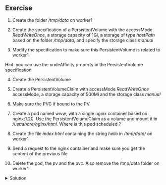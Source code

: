 ## Exercise

1. Create the folder */tmp/data* on worker1 

2. Create the specification of a PersistentVolume with the accessMode *ReadWriteOnce*, a storage capacity of 1Gi, a storage of type *hostPath* based on the folder */tmp/data*, and specify the storage class *manual*

3. Modify the specification to make sure this PersistentVolume is related to worker1

Hint: you can use the nodeAffinity property in the PersistentVolume specification

4. Create the PersistentVolume

5. Create a PersistentVolumeClaim with accessMode *ReadWriteOnce* accessMode, a storage capacity of 500Mi and the storage class *manual*

6. Make sure the PVC if bound to the PV

7. Create a pod named *www*, with a single nginx container based on nginx:1.20. Use the PersistentVolumeClaim as a volume and mount it in */usr/share/nginx/html*. Where is this pod scheduled ?

8. Create the file *index.html* containing the string *hello* in */tmp/data/* on worker1

9. Send a request to the nginx container and make sure you get the content of the previous file

10. Delete the pod, the pv and the pvc. Also remove the /tmp/data folder on worker1

<details>
  <summary markdown="span">Solution</summary>

1. Create the folder */tmp/data* on worker1

From a shell on worker1

```
mkdir /tmp/data
```

2. Create a PersistentVolume with the accessMode *ReadWriteOnce*, a storage capacity of 1Gi, a storage of type *hostPath* based on the folder */tmp/data*, and specify the storage class *manual*


```
cat <<EOF > pv.yaml
apiVersion: v1
kind: PersistentVolume
metadata: 
  name: pv
spec: 
  storageClassName: "manual"
  accessModes:
    - ReadWriteOnce
  capacity:
    storage: 1Gi
  hostPath:
    path: /tmp/data
EOF
```

3. Modify the specification to make sure this PersistentVolume is related to worker1

We had a nodeAffinity constraint that links the PersistentVolume to worker1

```
apiVersion: v1
kind: PersistentVolume
metadata: 
  name: pv
spec: 
  storageClassName: "manual"
  accessModes:
    - ReadWriteOnce
  capacity:
    storage: 1Gi
  hostPath:
    path: /tmp/data
  nodeAffinity:
    required:
      nodeSelectorTerms:
      - matchExpressions:
        - key: kubernetes.io/hostname
          operator: In
          values:
          - worker1 
```

4. Create the PersistentVolume

```
k apply -f pv.yaml
```

5. Create a PersistentVolumeClaim with accessMode *ReadWriteOnce* accessMode, a storage capacity of 500Mi and the storage class *manual*

```
cat <<EOF | kubectl apply -f -
apiVersion: v1
kind: PersistentVolumeClaim
metadata: 
  name: pvc
spec: 
  storageClassName: "manual"
  accessModes:
    - ReadWriteOnce
  resources:
    requests: 
      storage: 500Mi
EOF
```

6. Make sure the PVC if bound to the PV

Because the characteristics needed by the PersistentVolumeClaim match the ones offered by the PersistentVolume, the PVC is bound to the PV

```
k get pvc,pv
NAME                        STATUS   VOLUME   CAPACITY   ACCESS MODES   STORAGECLASS   AGE
persistentvolumeclaim/pvc   Bound    pv       1Gi        RWO            manual         5s

NAME                  CAPACITY   ACCESS MODES   RECLAIM POLICY   STATUS   CLAIM         STORAGECLASS   REASON   AGE
persistentvolume/pv   1Gi        RWO            Retain           Bound    default/pvc   manual                  49s
```

7. Create a pod named *www*, with a single nginx container based on nginx:1.20. Use the PersistentVolumeClaim as a volume and mount it in */usr/share/nginx/html*. Where is this pod scheduled ?

Create a pod specification

```
k run www --image=nginx:1.20 --dry-run=client -o yaml > www.yaml
```

Modification of the specification to define a volume and mount it

```
apiVersion: v1
kind: Pod
metadata:
  labels:
    run: www
  name: www
spec:
  containers:
  - image: nginx:1.20
    name: www
    volumeMounts:
    - name: data
      mountPath: /usr/share/nginx/html
  volumes:
  - name: data
    persistentVolumeClaim:
      claimName: pvc
```

Creation of the pod

```
k apply -f www.yaml
```

This pod is scheduled on worker1, the node linked to the PersisentVolume

```
k get po -o wide
NAME   READY   STATUS    RESTARTS   AGE   IP          NODE      NOMINATED NODE   READINESS GATES
www    1/1     Running   0          4s    10.32.0.2   worker1   <none>           <none>
```

8. Create the file *index.html* containing the string *hello* in */tmp/data/* on worker1

From a shell on worker1

```
echo "hello" > sudo tee /tmp/data/index.html
```

9. Send a request to the nginx container and make sure you get the content of the previous file

```
k exec www -- curl -s localhost
hello
```

10. Delete the pod, the pv and the pvc. Also remove the /tmp/data folder on worker1

```
k delete po www
k delete pvc/pvc pv/pv
```

From a shell on worker1

```
rm -fr /tmp/data
```

</details>

